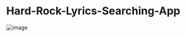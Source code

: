# Hard-Rock-Lyrics-Searching-App
![image](https://user-images.githubusercontent.com/58988171/90419151-00564e00-e06b-11ea-83b0-1680ab9db6f6.png)
